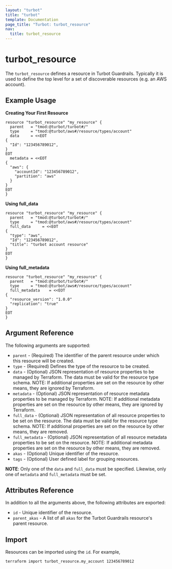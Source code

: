 ```yaml
---
layout: "turbot"
title: "turbot"
template: Documentation
page_title: "Turbot: turbot_resource"
nav:
  title: turbot_resource
---
```


# turbot_resource

The `turbot_resource` defines a resource in Turbot Guardrails. Typically it is used to define the top level for a set of discoverable resources (e.g. an AWS account).

## Example Usage

**Creating Your First Resource**

```hcl
resource "turbot_resource" "my_resource" {
  parent   = "tmod:@turbot/turbot#/"
  type     = "tmod:@turbot/aws#/resource/types/account"
  data     = <<EOT
{
  "Id": "123456789012",
}
EOT
  metadata = <<EOT
{
  "aws": {
    "accountId": "123456789012",
    "partition": "aws"
  }
}
EOT
}
```

**Using full_data**

```hcl
resource "turbot_resource" "my_resource" {
  parent   = "tmod:@turbot/turbot#/"
  type     = "tmod:@turbot/aws#/resource/types/account"
  full_data     = <<EOT
{
  "type": "aws",
  "Id": "123456789012",
  "title": "turbot account resource"
}
EOT
}
```

**Using full_metadata**

```hcl
resource "turbot_resource" "my_resource" {
  parent   = "tmod:@turbot/turbot#/"
  type     = "tmod:@turbot/aws#/resource/types/account"
  full_metadata    = <<EOT
{
  "resource_version": "1.0.0"
  "replication": "true"
}
EOT
}
```

## Argument Reference

The following arguments are supported:

- `parent` - (Required) The identifier of the parent resource under which this resource will be created.
- `type` - (Required) Defines the type of the resource to be created.
- `data` - (Optional) JSON representation of resource properties to be managed by Terraform. The data must be valid for the resource type schema. NOTE: If additional properties are set on the resource by other means, they are ignored by Terraform.
- `metadata` - (Optional) JSON representation of resource metadata properties to be managed by Terraform. NOTE: If additional metadata properties are set on the resource by other means, they are ignored by Terraform.
- `full_data` - (Optional) JSON representation of all resource properties to be set on the resource. The data must be valid for the resource type schema. NOTE: If additional properties are set on the resource by other means, they are removed.
- `full_metadata` - (Optional) JSON representation of all resource metadata properties to be set on the resource. NOTE: If additional metadata properties are set on the resource by other means, they are removed.
- `akas` - (Optional) Unique identifier of the resource.
- `tags` - (Optional) User defined label for grouping resources.

**NOTE**: Only one of the `data` and `full_data` must be specified. Likewise, only one of `metadata` and `full_metadata` must be set.

## Attributes Reference

In addition to all the arguments above, the following attributes are exported:

- `id` - Unique identifier of the resource.
- `parent_akas` - A list of all `akas` for the Turbot Guardrails resource's parent resource.

## Import

Resources can be imported using the `id`. For example,

```
terraform import turbot_resource.my_account 123456789012
```
